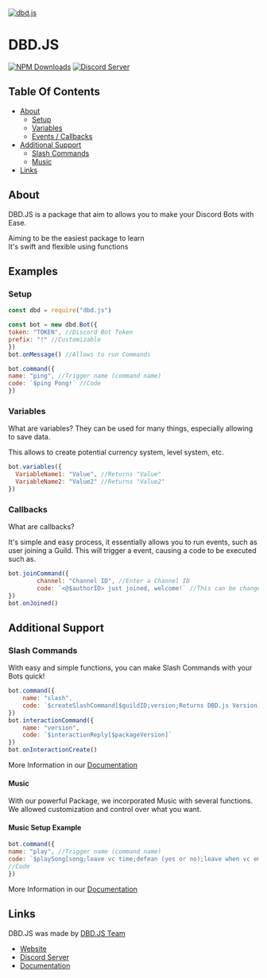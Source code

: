   <br />
    <p>
    <a href="https://dbd.leref.ga"><img src="https://cdn.discordapp.com/attachments/804505335397744650/816746774571515914/dbdjs.png" alt="dbd.js" /></a>
  </p>

# DBD.JS
[![NPM Downloads](https://img.shields.io/npm/dt/dbd.js.svg?maxAge=3600)](https://www.npmjs.com/package/dbd.js)
[![Discord Server](https://img.shields.io/discord/773352845738115102?color=7289da&logo=discord&logoColor=white)](https://dbd.js.org/invite)

## Table Of Contents
- [About](#about)
  - [Setup](#setup)
  - [Variables](#variables)
  - [Events / Callbacks](#callbacks)
- [Additional Support](#methods)
  - [Slash Commands](#slash-commands)
  - [Music](#music)
- [Links](#links)


## About
DBD.JS is a package that aim to allows you to make your Discord Bots with Ease.

Aiming to be the easiest package to learn <br>
It's swift and flexible using functions </br>

## Examples

### Setup
```js
const dbd = require("dbd.js")

const bot = new dbd.Bot({
token: "TOKEN", //Discord Bot Token
prefix: "!" //Customizable
})
bot.onMessage() //Allows to run Commands

bot.command({
name: "ping", //Trigger name (command name)
code: `$ping Pong!` //Code
})
```

### Variables

What are variables? They can be used for many things, especially allowing to save data.

This allows to create potential currency system, level system, etc.

```js
bot.variables({
  VariableName1: "Value", //Returns "Value"
  VariableName2: "Value2" //Returns "Value2"
})
```

### Callbacks

What are callbacks?

It's simple and easy process, it essentially allows you to run events, such as user joining a Guild.
This will trigger a event, causing a code to be executed such as.

```js
bot.joinCommand({
        channel: "Channel ID", //Enter a Channel ID
        code: `<@$authorID> just joined, welcome!` //This can be changed
})
bot.onJoined()
```

## Additional Support

### Slash Commands

With easy and simple functions, you can make Slash Commands with your Bots quick!

```js
bot.command({
    name: "slash",
    code: `$createSlashCommand[$guildID;version;Returns DBD.js Version]`
})
bot.interactionCommand({
    name: "version", 
    code: `$interactionReply[$packageVersion]`
})
bot.onInteractionCreate()
```

More Information in our [Documentation](https://dbd.leref.ga/guide/slash-commands)

#### Music

With our powerful Package, we incorporated Music with several functions.
We allowed customization and control over what you want.


#### Music Setup Example

```js
bot.command({
name: "play", //Trigger name (command name)
code: `$playSong[song;leave vc time;defean (yes or no);leave when vc empty (yes/no);error]`
//Code
})
```

More Information in our [Documentation](https://dbd.leref.ga/guide/music)

## Links
DBD.JS was made by [DBD.JS Team](https://discord.gg/HMUfMXDQsV)
- [Website](https://dbd.js.org)
- [Discord Server](https://dbd.js.org/invite)
- [Documentation](https://dbd.leref.ga)
